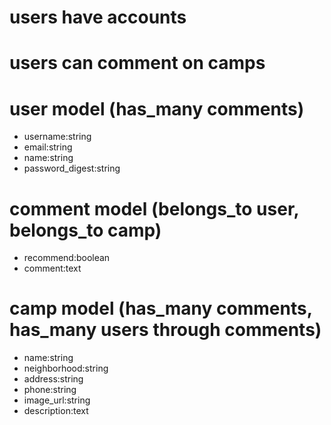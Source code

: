 # users have accounts 
# users can comment on camps 

# user model (has_many comments)
 - username:string
 - email:string
 - name:string 
 - password_digest:string 

# comment model (belongs_to user, belongs_to camp)
- recommend:boolean
- comment:text 


# camp model (has_many comments, has_many users through comments) 
- name:string
- neighborhood:string
- address:string
- phone:string 
- image_url:string
- description:text 